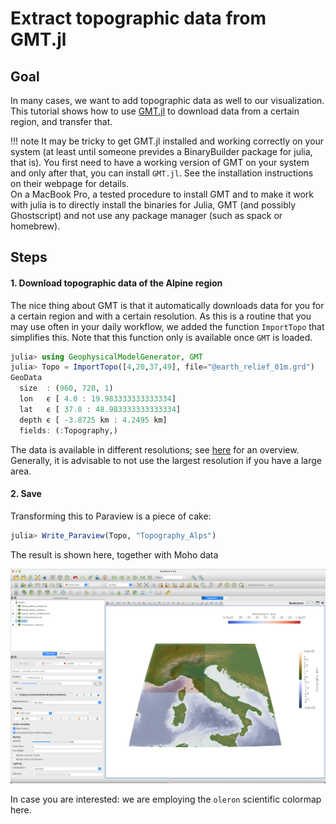 # Extract topographic data from GMT.jl 

## Goal

In many cases, we want to add topographic data as well to our visualization. This tutorial shows how to use [GMT.jl](https://github.com/GenericMappingTools/GMT.jl) to download data from a certain region, and transfer that.

!!! note
    It may be tricky to get GMT.jl installed and working correctly on your system (at least until someone prevides a BinaryBuilder package for julia, that is). You first need to have a working version of GMT on your system and only after that, you can install `GMT.jl`. See the installation instructions on their webpage for details.  
    On a MacBook Pro, a tested procedure to install GMT and to make it work with julia is to directly install the binaries for Julia, GMT (and possibly Ghostscript) and not use any package manager (such as spack or homebrew). 


## Steps

#### 1. Download topographic data of the Alpine region

The nice thing about GMT is that it automatically downloads data for you for a certain region and with a certain resolution. As this is a routine that you may use often in your daily workflow, we added the function `ImportTopo` that simplifies this. Note that this function only is available once `GMT` is loaded. 

```julia
julia> using GeophysicalModelGenerator, GMT
julia> Topo = ImportTopo([4,20,37,49], file="@earth_relief_01m.grd")
GeoData 
  size  : (960, 720, 1)
  lon   ϵ [ 4.0 : 19.983333333333334]
  lat   ϵ [ 37.0 : 48.983333333333334]
  depth ϵ [ -3.8725 km : 4.2495 km]
  fields: (:Topography,)
```
The data is available in different resolutions; see [here](http://gmt.soest.hawaii.edu/doc/latest/grdimage.html) for an overview. Generally, it is advisable to not use the largest resolution if you have a large area. 

#### 2. Save

Transforming this to Paraview is a piece of cake:

```julia
julia> Write_Paraview(Topo, "Topography_Alps") 
```
The result is shown here, together with Moho data

![Tutorial_GMT_topography](../assets/img/Tutorial_GMT_topography.png)

In case you are interested: we are employing the `oleron` scientific colormap here.